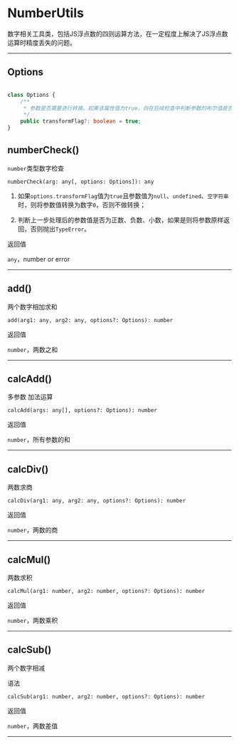 # NumberUtils

数字相关工具类，包括JS浮点数的四则运算方法，在一定程度上解决了JS浮点数运算时精度丢失的问题。

---

## Options

```typescript

class Options {
    /**
     * 参数是否需要进行转换，如果该属性值为true，则在后续检查中判断参数的布尔值是否为false，若为false，则将其转换为数字0
     */
    public transformFlag?: boolean = true;
}

```

## numberCheck()

`number`类型数字检查
```
numberCheck(arg: any[, options: Options]): any
```

1. 如果`options.transformFlag`值为`true`且参数值为`null`、`undefined`、`空字符串`时，则将参数值转换为数字`0`，否则不做转换；

2. 判断上一步处理后的参数值是否为正数、负数、小数，如果是则将参数原样返回，否则抛出`TypeError`。

返回值

`any`，number or error

___

## add()

两个数字相加求和

```
add(arg1: any, arg2: any, options?: Options): number
```

返回值

`number`，两数之和

___

## calcAdd()

多参数 加法运算

```
calcAdd(args: any[], options?: Options): number
```

返回值

`number`，所有参数的和

___

## calcDiv()

两数求商

```
calcDiv(arg1: any, arg2: any, options?: Options): number
```

返回值

`number`，两数的商

---


## calcMul()

两数求积

```
calcMul(arg1: number, arg2: number, options?: Options): number
```

返回值

`number`，两数乘积

___

## calcSub()

两个数字相减

语法

```
calcSub(arg1: number, arg2: number, options?: Options): number
```

返回值

`number`，两数差值

___
